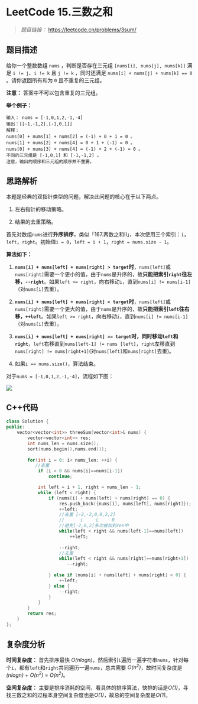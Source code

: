 
# LeetCode 15.三数之和

> *题目链接：* https://leetcode.cn/problems/3sum/

## 题目描述

给你一个整数数组 `nums` ，判断是否存在三元组 `[nums[i], nums[j], nums[k]]` 满足 `i != j`、`i != k` 且 `j != k` ，同时还满足 `nums[i] + nums[j] + nums[k] == 0` 。请你返回所有和为 `0` 且不重复的三元组。

**注意：** 答案中不可以包含重复的三元组。

**举个例子：**

```
输入： nums = [-1,0,1,2,-1,-4]
输出：[[-1,-1,2],[-1,0,1]]
解释：
nums[0] + nums[1] + nums[2] = (-1) + 0 + 1 = 0 。
nums[1] + nums[2] + nums[4] = 0 + 1 + (-1) = 0 。
nums[0] + nums[3] + nums[4] = (-1) + 2 + (-1) = 0 。
不同的三元组是 [-1,0,1] 和 [-1,-1,2] 。
注意，输出的顺序和三元组的顺序并不重要。
```

## 思路解析

本题是经典的双指针类型的问题，解决此问题的核心在于以下两点。

1. 左右指针的移动策略。

2. 结果的去重策略。

首先对数组`nums`进行**升序排序**，类似「167.两数之和II」，本次使用三个索引：`i`，`left`，`right`。初始值`i = 0`，`left = i + 1`，`right = nums.size - 1`。

**算法如下：**

1. **`nums[i] + nums[left] + nums[right] > target`时**，`nums[left]`或`nums[right]`需要一个更小的值，由于`nums`是升序的，故**只能把索引`right`往左移，`--right`**。如果`left >= right`，向右移动`i`，直到`nums[i] != nums[i-1]`（对`nums[i]`去重）。

2. **`nums[i] + nums[left] + nums[right] < target`时**，`nums[left]`或`nums[right]`需要一个更大的值，由于`nums`是升序的，故**只能把索引`left`往右移，`++left`**。如果`left >= right`，向右移动`i`，直到`nums[i] != nums[i-1]`（对`nums[i]`去重）。

3. **`nums[i] + nums[left] + nums[right] == target`时，同时移动`left`和`right`**，`left`右移直到`nums[left-1] != nums [left]`，`right`左移直到`nums[right] != nums[right+1]`(对`nums[left]`和`nums[right]`去重)。

4. 如果`i == nums.size()`，算法结束。

对于`nums = [-1,0,1,2,-1,-4]`，流程如下图：

![](https://gitee.com/ldtech007/picture/raw/master/pic/lc-0015-01.png)

## C++代码

```cpp
class Solution {
public:
    vector<vector<int>> threeSum(vector<int>& nums) {
        vector<vector<int>> res;
        int nums_len = nums.size();
        sort(nums.begin(),nums.end());
       
        for(int i = 0; i< nums_len; ++i) {
           //去重
            if (i > 0 && nums[i]==nums[i-1])
                continue;

            int left = i + 1, right = nums_len - 1;
            while (left < right) {
                if (nums[i] + nums[left] + nums[right] == 0) {
                    res.push_back({nums[i], nums[left], nums[right]});
                    ++left;
                    //去重 [-2,-2,0,0,2,2]
                    //      i     L     R
                    //避免[-2,0,2]多次被加到res中
                    while(left < right && nums[left-1]==nums[left])
                        ++left;
                    
                    --right;
                    //去重
                    while(left < right && nums[right]==nums[right+1])
                       --right;
    
                } else if (nums[i] + nums[left] + nums[right] < 0) {
                    ++left;
                } else {
                    --right;
                }
            }
        }
        return res;
    }
};
```

## 复杂度分析

**时间复杂度：** 首先排序最快 *O(nlogn)*，然后索引`i`遍历一遍字符串`nums`，针对每个`i`，都有`left`和`right`共同遍历一遍`nums`，总共需要 *O(n<sup>2</sup>)*，故时间复杂度是 *(nlogn)* + *O(n<sup>2</sup>)* = *O(n<sup>2</sup>)*。

**空间复杂度：** 主要是排序消耗的空间，看具体的排序算法，快排的话是*O(1)*，寻找三数之和的过程本身空间复杂度也是*O(1)*，故总的空间复杂度是*O(1)*。

